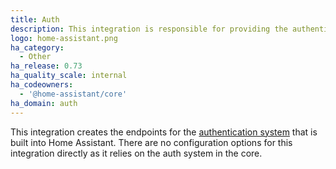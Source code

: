 ```yaml
---
title: Auth
description: This integration is responsible for providing the authentication endpoints.
logo: home-assistant.png
ha_category:
  - Other
ha_release: 0.73
ha_quality_scale: internal
ha_codeowners:
  - '@home-assistant/core'
ha_domain: auth
---
```


This integration creates the endpoints for the [authentication system](/docs/authentication/) that is built into Home Assistant.
There are no configuration options for this integration directly as it relies on the auth system in the core.
